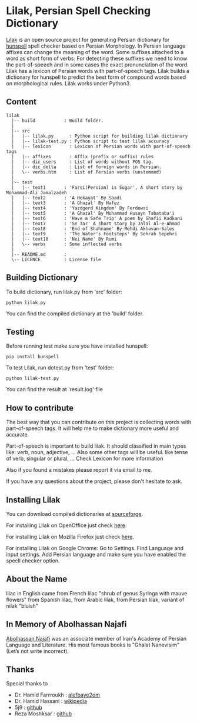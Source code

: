 # Lilak, Persian Spell Checking Dictionary

[Lilak](https://github.com/b00f/lilak) is an open source project for generating Persian dictionary for [hunspell](https://github.com/hunspell/hunspell) spell checker based on Persian Morphology. 
In Persian language affixes can change the meaning of the word. Some suffixes attached to a word as short form of verbs. For detecting these suffixes we need to know the part-of-speech and in some cases the exact pronunciation of the word.
Lilak has a lexicon of Persian words with part-of-speech tags. Lilak builds a dictionary for hunspell to predict the best form of compound words based on morphological rules.
Lilak works under Python3.

## Content 

```
lilak
  |-- build           : Build folder. 
  |
  |-- src
  |   |-- lilak.py      : Python script for building lilak dictionary
  |   |-- lilak-test.py : Python script to test lilak accuracy 
  |   |-- lexicon       : Lexicon of Persian words with part-of-speech tags
  |   |-- affixes       : Affix (prefix or suffix) rules
  |   |-- dic_users     : List of words without POS tag.
  |   |-- dic_delta     : List of foreign words in Persian.
  |   \-- verbs.htm     : List of Persian verbs (unstemmed)
  |
  |-- test
  |   |-- text1       : 'Farsi(Persian) is Sugar', A short story by Mohammad-Ali Jamalzadeh
  |   |-- text2       : 'A Hekayat' By Saadi 
  |   |-- text3       : 'A Ghazal' By Hafez 
  |   |-- text4       : 'Yazdgerd Kingdom' By Ferdowsi
  |   |-- text5       : 'A Ghazal' By Muhammad Husayn Tabataba'i 
  |   |-- text6       : 'Have a Safe Trip' A poem by Shafii Kadkani
  |   |-- text7       : 'Se Tar' A short story by Jalal Al-e-Ahmad
  |   |-- text8       : 'End of Shahname' By Mehdi Akhavan-Sales
  |   |-- text9       : 'The Water's Footsteps' By Sohrab Sepehri
  |   |-- text10      : 'Nei Name' By Rumi
  |   \-- verbs       : Some inflected verbs
  |
  |-- README.md       : 
  \-- LICENCE         : License file
```

## Building Dictionary

To build dictionary, run lilak.py from 'src' folder:
```
python lilak.py
```
You can find the compiled dictionary at the 'build' folder.

## Testing

Before running test make sure you have installed hunspell:
```
pip install hunspell
```
To test Lilak, run dotest.py from 'test' folder:
```
python lilak-test.py
```
You can find the result at 'result.log' file

## How to contribute

The best way that you can contribute on this project is collecting words with 
part-of-speech tags. It will help me to make dictionary more useful and accurate.

Part-of-speech is important to build lilak.
It should classified in main types like: verb, noun, adjective, ...
Also some other tags will be useful. like tense of verb, singular or plural, ...
Check Lexicon for more information

Also if you found a mistakes please report it via email to me.

If you have any questions about the project, please don't hesitate to ask.

## Installing Lilak

You can download compiled dictionaries at [sourceforge](http://sourceforge.net/projects/lilak/).

For installing Lilak on OpenOffice just check [here](http://extensions.openoffice.org/en/project/persian-dictionary-apache-openoffice/).

For installing Lilak on Mozilla Firefox just check [here](https://addons.mozilla.org/en-US/firefox/addon/lilak-persian-dictionary/).

For installing Lilak on Google Chrome: Go to Settings. Find Language and input settings. Add Persian language and make sure you have enabled the specll checker option.


## About the Name

lilac in English came from French lilac "shrub of genus Syringa with mauve flowers" 
from Spanish lilac, from Arabic lilak, from Persian lilak, variant of nilak "bluish"

## In Memory of Abolhassan Najafi

[Abolhassan Najafi](https://en.wikipedia.org/wiki/Abolhassan_Najafi) was an associate member of Iran's Academy of Persian Language and Literature. His most famous books is "Ghalat Nanevisim" (Let’s not write incorrect). 


## Thanks

Special thanks to 
* Dr. Hamid Farrroukh : [alefbaye2om](http://alefbaye2om.org/) 
* Dr. Hamid Hassani : [wikipedia](https://en.wikipedia.org/wiki/Hamid_Hassani)
* 5j9 : [github](https://github.com/5j9)
* Reza Moshksar : [github](https://github.com/reza1615)

